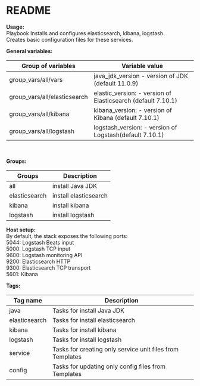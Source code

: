 # **README**  

**Usage:**  
    Playbook Installs and configures elasticsearch, kibana, logstash.  
    Creates basic configuration files for these services.  

**General variables:**  



| Group of variables           | Variable value                                               |
| ---------------------------- | ------------------------------------------------------------ |
| group_vars/all/vars          | java_jdk_version - version of JDK (default 11.0.9)           |
| group_vars/all/elasticsearch | elastic_version: - version of Elasticsearch (default 7.10.1) |
| group_vars/all/kibana        | kibana_version: - version of Kibana (default 7.10.1)         |
| group_vars/all/logstash      | logstash_version: - version of Logstash(default 7.10.1)      |

​           

**Groups:**  



| Groups        | Description           |
| ------------- | --------------------- |
| all           | install Java JDK      |
| elasticsearch | install elasticsearch |
| kibana        | install kibana        |
| logstash      | install logstash      |

**Host setup:**  
    By default, the stack exposes the following ports:  
    5044: Logstash Beats input  
    5000: Logstash TCP input  
    9600: Logstash monitoring API  
    9200: Elasticsearch HTTP  
    9300: Elasticsearch TCP transport  
    5601: Kibana  



**Tags:**



| Tag name      | Description                                               |
| ------------- | --------------------------------------------------------- |
| java          | Tasks for install Java JDK                                |
| elasticsearch | Tasks for install elasticsearch                           |
| kibana        | Tasks for install kibana                                  |
| logstash      | Tasks for install logstash                                |
| service       | Tasks for creating only service unit files from Templates |
| config        | Tasks for updating only config files from Templates       |

